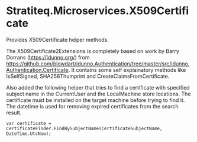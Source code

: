 ﻿# Stratiteq.Microservices.X509Certificate
Provides X509Certificate helper methods.

The X509Certificate2Extensions is completely based on work by Barry Dorrans (https://idunno.org/) from https://github.com/blowdart/idunno.Authentication/tree/master/src/idunno.Authentication.Certificate.
It contains some self explainatory methods like IsSelfSigned, SHA256Thumprint and CreateClaimsFromCertificate.

Also added the following helper that tries to find a certificate with specified subject name in the CurrentUser and the LocalMachine store locations. The certificate must be installed on the target machine before trying to find it. The datetime is used for removing expired certificates from the search result.
```
var certificate = CertificateFinder.FindBySubjectName(CertificateSubjectName, DateTime.UtcNow);
```